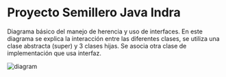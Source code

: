 # Proyecto Semillero Java Indra
Diagrama básico del manejo de herencia y uso de interfaces.
En este diagrama se explica la interacción entre las diferentes clases, se utiliza una clase abstracta (super) y 3 clases hijas. Se asocia otra clase de implementación que usa interfaz.

![diagram](https://user-images.githubusercontent.com/80859223/163813306-2f3a6c0f-4233-4db7-b6d5-791c272a84e0.png)
